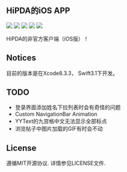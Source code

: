 HiPDA的iOS APP
---
![](https://img.shields.io/badge/status-developing-red.svg) ![](https://img.shields.io/badge/language-Swift%203-orange.svg) ![](https://img.shields.io/badge/compatibility-iPhone-yellowgreen.svg) ![](https://img.shields.io/badge/tool-Xcode8-green.svg) ![](https://img.shields.io/github/license/JakeLin/SwiftWeather.svg?style=flat)

HiPDA的非官方客户端（iOS版）！

Notices
---
目前的版本是在Xcode8.3.3， Swift3.1下开发。

TODO
---
- 登录界面添加姓名下拉列表时会有奇怪的问题
- Custom NavigationBar Animation
- YYText的九宫格中文无法显示全部标点
- 浏览帖子中图片加载的GIF有时会不动

License
---
遵循MIT开源协议. 详情参见LICENSE文件.
